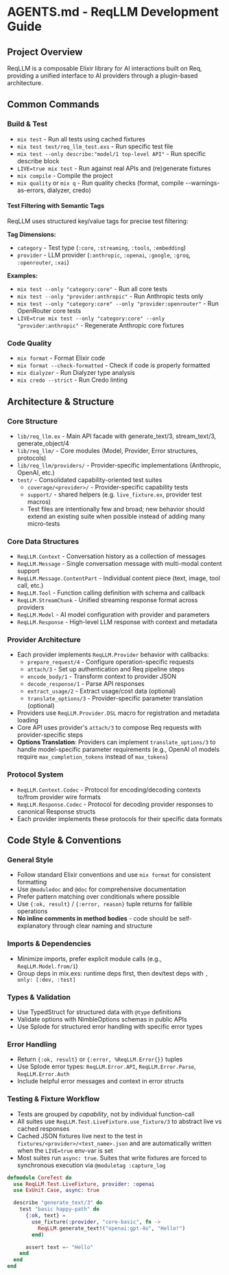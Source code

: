 # AGENTS.md - ReqLLM Development Guide

## Project Overview
ReqLLM is a composable Elixir library for AI interactions built on Req, providing a unified interface to AI providers through a plugin-based architecture.

## Common Commands

### Build & Test
- `mix test` - Run all tests using cached fixtures
- `mix test test/req_llm_test.exs` - Run specific test file
- `mix test --only describe:"model/1 top-level API"` - Run specific describe block
- `LIVE=true mix test` - Run against real APIs and (re)generate fixtures
- `mix compile` - Compile the project
- `mix quality` or `mix q` - Run quality checks (format, compile --warnings-as-errors, dialyzer, credo)

#### Test Filtering with Semantic Tags
ReqLLM uses structured key/value tags for precise test filtering:

**Tag Dimensions:**
- `category` - Test type (`:core`, `:streaming`, `:tools`, `:embedding`)
- `provider` - LLM provider (`:anthropic`, `:openai`, `:google`, `:groq`, `:openrouter`, `:xai`)

**Examples:**
- `mix test --only "category:core"` - Run all core tests
- `mix test --only "provider:anthropic"` - Run Anthropic tests only
- `mix test --only "category:core" --only "provider:openrouter"` - Run OpenRouter core tests
- `LIVE=true mix test --only "category:core" --only "provider:anthropic"` - Regenerate Anthropic core fixtures

### Code Quality
- `mix format` - Format Elixir code
- `mix format --check-formatted` - Check if code is properly formatted
- `mix dialyzer` - Run Dialyzer type analysis
- `mix credo --strict` - Run Credo linting

## Architecture & Structure

### Core Structure
- `lib/req_llm.ex` - Main API facade with generate_text/3, stream_text/3, generate_object/4
- `lib/req_llm/` - Core modules (Model, Provider, Error structures, protocols)
- `lib/req_llm/providers/` - Provider-specific implementations (Anthropic, OpenAI, etc.)
- `test/` - Consolidated capability-oriented test suites
  - `coverage/<provider>/` - Provider-specific capability tests  
  - `support/` - shared helpers (e.g. `live_fixture.ex`, provider test macros)
  - Test files are intentionally few and broad; new behavior should extend an existing suite when possible instead of adding many micro-tests

### Core Data Structures
- `ReqLLM.Context` - Conversation history as a collection of messages
- `ReqLLM.Message` - Single conversation message with multi-modal content support
- `ReqLLM.Message.ContentPart` - Individual content piece (text, image, tool call, etc.)
- `ReqLLM.Tool` - Function calling definition with schema and callback
- `ReqLLM.StreamChunk` - Unified streaming response format across providers
- `ReqLLM.Model` - AI model configuration with provider and parameters
- `ReqLLM.Response` - High-level LLM response with context and metadata

### Provider Architecture
- Each provider implements `ReqLLM.Provider` behavior with callbacks:
  - `prepare_request/4` - Configure operation-specific requests
  - `attach/3` - Set up authentication and Req pipeline steps
  - `encode_body/1` - Transform context to provider JSON
  - `decode_response/1` - Parse API responses
  - `extract_usage/2` - Extract usage/cost data (optional)
  - `translate_options/3` - Provider-specific parameter translation (optional)
- Providers use `ReqLLM.Provider.DSL` macro for registration and metadata loading
- Core API uses provider's `attach/3` to compose Req requests with provider-specific steps
- **Options Translation**: Providers can implement `translate_options/3` to handle model-specific parameter requirements (e.g., OpenAI o1 models require `max_completion_tokens` instead of `max_tokens`)

### Protocol System
- `ReqLLM.Context.Codec` - Protocol for encoding/decoding contexts to/from provider wire formats
- `ReqLLM.Response.Codec` - Protocol for decoding provider responses to canonical Response structs
- Each provider implements these protocols for their specific data formats

## Code Style & Conventions

### General Style
- Follow standard Elixir conventions and use `mix format` for consistent formatting
- Use `@moduledoc` and `@doc` for comprehensive documentation
- Prefer pattern matching over conditionals where possible
- Use `{:ok, result}` / `{:error, reason}` tuple returns for fallible operations
- **No inline comments in method bodies** - code should be self-explanatory through clear naming and structure

### Imports & Dependencies
- Minimize imports, prefer explicit module calls (e.g., `ReqLLM.Model.from/1`)
- Group deps in mix.exs: runtime deps first, then dev/test deps with `, only: [:dev, :test]`

### Types & Validation
- Use TypedStruct for structured data with `@type` definitions
- Validate options with NimbleOptions schemas in public APIs
- Use Splode for structured error handling with specific error types

### Error Handling
- Return `{:ok, result}` or `{:error, %ReqLLM.Error{}}` tuples
- Use Splode error types: `ReqLLM.Error.API`, `ReqLLM.Error.Parse`, `ReqLLM.Error.Auth`
- Include helpful error messages and context in error structs

### Testing & Fixture Workflow
- Tests are grouped by *capability*, not by individual function-call
- All suites use `ReqLLM.Test.LiveFixture.use_fixture/3` to abstract live vs cached responses
- Cached JSON fixtures live next to the test in `fixtures/<provider>/<test_name>.json` and are automatically written when the `LIVE=true` env-var is set
- Most suites run `async: true`. Suites that write fixtures are forced to synchronous execution via `@moduletag :capture_log`

```elixir
defmodule CoreTest do
  use ReqLLM.Test.LiveFixture, provider: :openai
  use ExUnit.Case, async: true

  describe "generate_text/3" do
    test "basic happy-path" do
      {:ok, text} =
        use_fixture(:provider, "core-basic", fn ->
          ReqLLM.generate_text!("openai:gpt-4o", "Hello!")
        end)

      assert text =~ "Hello"
    end
  end
end
```
